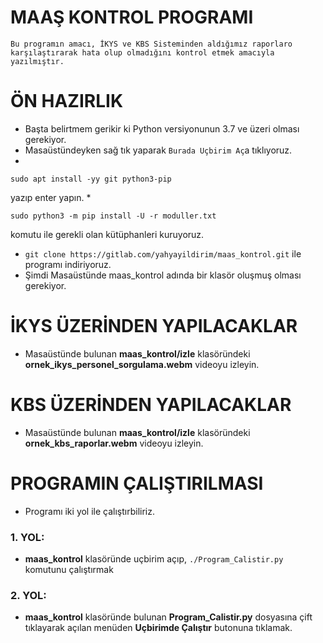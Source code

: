 # MAAŞ KONTROL PROGRAMI

```
Bu programın amacı, İKYS ve KBS Sisteminden aldığımız raporlaro karşılaştırarak hata olup olmadığını kontrol etmek amacıyla yazılmıştır.

```


# ÖN HAZIRLIK
* Başta belirtmem gerikir ki Python versiyonunun 3.7 ve üzeri olması gerekiyor.
* Masaüstündeyken sağ tık yaparak `Burada Uçbirim Aç`a tıklıyoruz.
* 
```
sudo apt install -yy git python3-pip
```
yazıp enter yapın.
* 
```
sudo python3 -m pip install -U -r moduller.txt
```
komutu ile gerekli olan kütüphanleri kuruyoruz.
* `git clone https://gitlab.com/yahyayildirim/maas_kontrol.git` ile programı indiriyoruz.
* Şimdi Masaüstünde maas_kontrol adında bir klasör oluşmuş olması gerekiyor.


# İKYS ÜZERİNDEN YAPILACAKLAR
* Masaüstünde bulunan **maas_kontrol/izle** klasöründeki **ornek_ikys_personel_sorgulama.webm** videoyu izleyin.


# KBS ÜZERİNDEN YAPILACAKLAR
* Masaüstünde bulunan **maas_kontrol/izle** klasöründeki **ornek_kbs_raporlar.webm** videoyu izleyin.


# PROGRAMIN ÇALIŞTIRILMASI
* Programı iki yol ile çalıştırbiliriz.
### 1. YOL:
* **maas_kontrol** klasöründe uçbirim açıp, `./Program_Calistir.py` komutunu çalıştırmak

### 2. YOL:
* **maas_kontrol** klasöründe bulunan **Program_Calistir.py** dosyasına çift tıklayarak açılan menüden **Uçbirimde Çalıştır** butonuna tıklamak.
